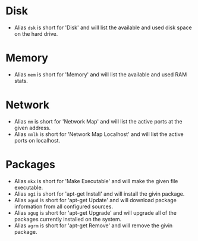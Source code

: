 # Disk

 - Alias `dsk` is short for 'Disk' and will list the available and used disk space on the hard drive.

# Memory

 - Alias `mem` is short for 'Memory' and will list the available and used RAM stats.

# Network

 - Alias `nm` is short for 'Network Map' and will list the active ports at the given address.
 - Alias `nmlh` is short for 'Network Map Localhost' and will list the active ports on localhost.

# Packages

 - Alias `mkx` is short for 'Make Executable' and will make the given file executable.
 - Alias `agi` is short for 'apt-get Install' and will install the givin package.
 - Alias `agud` is short for 'apt-get Update' and will download package information from all configured sources.
 - Alias `agug` is short for 'apt-get Upgrade' and will upgrade all of the packages currently installed on the system.
 - Alias `agrm` is short for 'apt-get Remove' and will remove the givin package.
